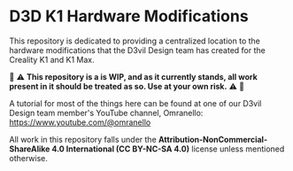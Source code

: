 # D3D K1 Hardware Modifications

This repository is dedicated to providing a centralized location to the hardware modifications that the D3vil Design team has created for the Creality K1 and K1 Max.

🚧 ⚠️ **This repository is a is WIP, and as it currently stands, all work present in it should be treated as so. Use at your own risk.** ⚠️ 🚧

A tutorial for most of the things here can be found at one of our D3vil Design team member's YouTube channel, Omranello: https://www.youtube.com/@omranello

All work in this repository falls under the **Attribution-NonCommercial-ShareAlike 4.0 International (CC BY-NC-SA 4.0)** license unless mentioned otherwise.
